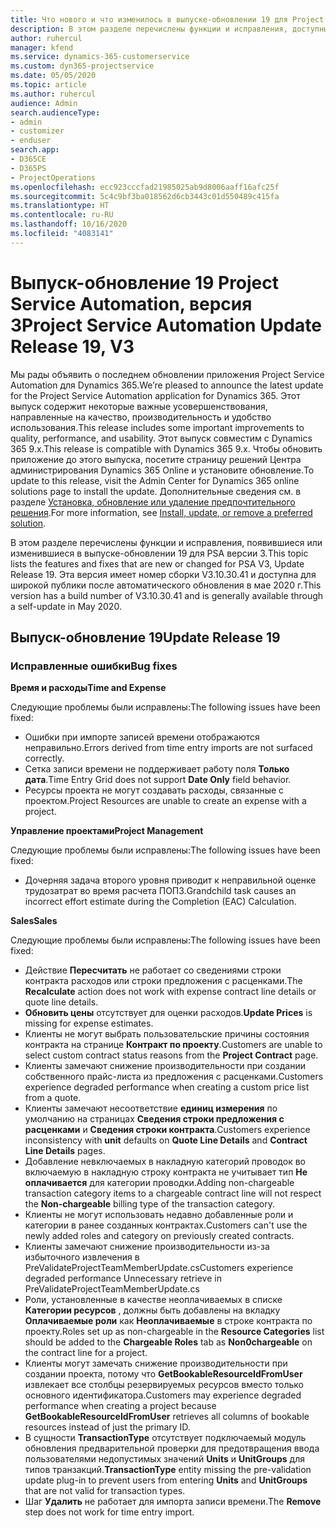 ```yaml
---
title: Что нового и что изменилось в выпуске-обновлении 19 для Project Service Automation версии 3
description: В этом разделе перечислены функции и исправления, доступные в выпуске-обновлении 19 для Project Service Automation версии 3.
author: ruhercul
manager: kfend
ms.service: dynamics-365-customerservice
ms.custom: dyn365-projectservice
ms.date: 05/05/2020
ms.topic: article
ms.author: ruhercul
audience: Admin
search.audienceType:
- admin
- customizer
- enduser
search.app:
- D365CE
- D365PS
- ProjectOperations
ms.openlocfilehash: ecc923cccfad21985025ab9d8006aaff16afc25f
ms.sourcegitcommit: 5c4c9bf3ba018562d6cb3443c01d550489c415fa
ms.translationtype: HT
ms.contentlocale: ru-RU
ms.lasthandoff: 10/16/2020
ms.locfileid: "4083141"
---
```

# <a name="project-service-automation-update-release-19-v3"></a><span data-ttu-id="0421f-103">Выпуск-обновление 19 Project Service Automation, версия 3</span><span class="sxs-lookup"><span data-stu-id="0421f-103">Project Service Automation Update Release 19, V3</span></span>

<span data-ttu-id="0421f-104">Мы рады объявить о последнем обновлении приложения Project Service Automation для Dynamics 365.</span><span class="sxs-lookup"><span data-stu-id="0421f-104">We’re pleased to announce the latest update for the Project Service Automation application for Dynamics 365.</span></span> <span data-ttu-id="0421f-105">Этот выпуск содержит некоторые важные усовершенствования, направленные на качество, производительность и удобство использования.</span><span class="sxs-lookup"><span data-stu-id="0421f-105">This release includes some important improvements to quality, performance, and usability.</span></span> <span data-ttu-id="0421f-106">Этот выпуск совместим с Dynamics 365 9.x.</span><span class="sxs-lookup"><span data-stu-id="0421f-106">This release is compatible with Dynamics 365 9.x.</span></span> <span data-ttu-id="0421f-107">Чтобы обновить приложение до этого выпуска, посетите страницу решений Центра администрирования Dynamics 365 Online и установите обновление.</span><span class="sxs-lookup"><span data-stu-id="0421f-107">To update to this release, visit the Admin Center for Dynamics 365 online solutions page to install the update.</span></span> <span data-ttu-id="0421f-108">Дополнительные сведения см. в разделе [Установка, обновление или удаление предпочтительного решения](https://docs.microsoft.com/power-platform/admin/install-remove-preferred-solution).</span><span class="sxs-lookup"><span data-stu-id="0421f-108">For more information, see [Install, update, or remove a preferred solution](https://docs.microsoft.com/power-platform/admin/install-remove-preferred-solution).</span></span>

<span data-ttu-id="0421f-109">В этом разделе перечислены функции и исправления, появившиеся или изменившиеся в выпуске-обновлении 19 для PSA версии 3.</span><span class="sxs-lookup"><span data-stu-id="0421f-109">This topic lists the features and fixes that are new or changed for PSA V3, Update Release 19.</span></span> <span data-ttu-id="0421f-110">Эта версия имеет номер сборки V3.10.30.41 и доступна для широкой публики после автоматического обновления в мае 2020 г.</span><span class="sxs-lookup"><span data-stu-id="0421f-110">This version has a build number of V3.10.30.41 and is generally available through a self-update in May 2020.</span></span>

## <a name="update-release-19"></a><span data-ttu-id="0421f-111">Выпуск-обновление 19</span><span class="sxs-lookup"><span data-stu-id="0421f-111">Update Release 19</span></span>

### <a name="bug-fixes"></a><span data-ttu-id="0421f-112">Исправленные ошибки</span><span class="sxs-lookup"><span data-stu-id="0421f-112">Bug fixes</span></span>

<span data-ttu-id="0421f-113">**Время и расходы**</span><span class="sxs-lookup"><span data-stu-id="0421f-113">**Time and Expense**</span></span>

<span data-ttu-id="0421f-114">Следующие проблемы были исправлены:</span><span class="sxs-lookup"><span data-stu-id="0421f-114">The following issues have been fixed:</span></span> 

- <span data-ttu-id="0421f-115">Ошибки при импорте записей времени отображаются неправильно.</span><span class="sxs-lookup"><span data-stu-id="0421f-115">Errors derived from time entry imports are not surfaced correctly.</span></span>
- <span data-ttu-id="0421f-116">Сетка записи времени не поддерживает работу поля **Только дата**.</span><span class="sxs-lookup"><span data-stu-id="0421f-116">Time Entry Grid does not support **Date Only** field behavior.</span></span>
- <span data-ttu-id="0421f-117">Ресурсы проекта не могут создавать расходы, связанные с проектом.</span><span class="sxs-lookup"><span data-stu-id="0421f-117">Project Resources are unable to create an expense with a project.</span></span>

<span data-ttu-id="0421f-118">**Управление проектами**</span><span class="sxs-lookup"><span data-stu-id="0421f-118">**Project Management**</span></span>

<span data-ttu-id="0421f-119">Следующие проблемы были исправлены:</span><span class="sxs-lookup"><span data-stu-id="0421f-119">The following issues have been fixed:</span></span> 

-  <span data-ttu-id="0421f-120">Дочерняя задача второго уровня приводит к неправильной оценке трудозатрат во время расчета ПОПЗ.</span><span class="sxs-lookup"><span data-stu-id="0421f-120">Grandchild task causes an incorrect effort estimate during the Completion (EAC) Calculation.</span></span>

<span data-ttu-id="0421f-121">**Sales**</span><span class="sxs-lookup"><span data-stu-id="0421f-121">**Sales**</span></span>

<span data-ttu-id="0421f-122">Следующие проблемы были исправлены:</span><span class="sxs-lookup"><span data-stu-id="0421f-122">The following issues have been fixed:</span></span> 

- <span data-ttu-id="0421f-123">Действие **Пересчитать** не работает со сведениями строки контракта расходов или строки предложения с расценками.</span><span class="sxs-lookup"><span data-stu-id="0421f-123">The **Recalculate** action does not work with expense contract line details or quote line details.</span></span>
- <span data-ttu-id="0421f-124">**Обновить цены** отсутствует для оценки расходов.</span><span class="sxs-lookup"><span data-stu-id="0421f-124">**Update Prices** is missing for expense estimates.</span></span>
-  <span data-ttu-id="0421f-125">Клиенты не могут выбрать пользовательские причины состояния контракта на странице **Контракт по проекту**.</span><span class="sxs-lookup"><span data-stu-id="0421f-125">Customers are unable to select custom contract status reasons from the **Project Contract** page.</span></span>
- <span data-ttu-id="0421f-126">Клиенты замечают снижение производительности при создании собственного прайс-листа из предложения с расценками.</span><span class="sxs-lookup"><span data-stu-id="0421f-126">Customers experience degraded performance when creating a custom price list from a quote.</span></span>
- <span data-ttu-id="0421f-127">Клиенты замечают несоответствие **единиц измерения** по умолчанию на страницах **Сведения строки предложения с расценками** и **Сведения строки контракта**.</span><span class="sxs-lookup"><span data-stu-id="0421f-127">Customers experience inconsistency with **unit** defaults on **Quote Line Details** and **Contract Line Details** pages.</span></span>
- <span data-ttu-id="0421f-128">Добавление невключаемых в накладную категорий проводок во включаемую в накладную строку контракта не учитывает тип **Не оплачивается** для категории проводки.</span><span class="sxs-lookup"><span data-stu-id="0421f-128">Adding non-chargeable transaction category items to a chargeable contract line will not respect the **Non-chargeable** billing type of the transaction category.</span></span>
- <span data-ttu-id="0421f-129">Клиенты не могут использовать недавно добавленные роли и категории в ранее созданных контрактах.</span><span class="sxs-lookup"><span data-stu-id="0421f-129">Customers can't use the newly added roles and category on previously created contracts.</span></span>
- <span data-ttu-id="0421f-130">Клиенты замечают снижение производительности из-за избыточного извлечения в PreValidateProjectTeamMemberUpdate.cs</span><span class="sxs-lookup"><span data-stu-id="0421f-130">Customers experience degraded performance Unnecessary retrieve in PreValidateProjectTeamMemberUpdate.cs</span></span>
- <span data-ttu-id="0421f-131">Роли, установленные в качестве неоплачиваемых в списке **Категории ресурсов** , должны быть добавлены на вкладку **Оплачиваемые роли** как **Неоплачиваемые** в строке контракта по проекту.</span><span class="sxs-lookup"><span data-stu-id="0421f-131">Roles set up as non-chargeable in the **Resource Categories** list should be added to the **Chargeable Roles** tab as **Non0chargeable** on the contract line for a project.</span></span>
- <span data-ttu-id="0421f-132">Клиенты могут замечать снижение производительности при создании проекта, потому что **GetBookableResourceIdFromUser** извлекает все столбцы резервируемых ресурсов вместо только основного идентификатора.</span><span class="sxs-lookup"><span data-stu-id="0421f-132">Customers may experience degraded performance when creating a project because **GetBookableResourceIdFromUser** retrieves all columns of bookable resources instead of just the primary ID.</span></span>
- <span data-ttu-id="0421f-133">В сущности **TransactionType** отсутствует подключаемый модуль обновления предварительной проверки для предотвращения ввода пользователями недопустимых значений **Units** и **UnitGroups** для типов транзакций.</span><span class="sxs-lookup"><span data-stu-id="0421f-133">**TransactionType** entity missing the pre-validation update plug-in to prevent users from entering **Units** and **UnitGroups** that are not valid for transaction types.</span></span>
- <span data-ttu-id="0421f-134">Шаг **Удалить** не работает для импорта записи времени.</span><span class="sxs-lookup"><span data-stu-id="0421f-134">The **Remove** step does not work for time entry import.</span></span>
